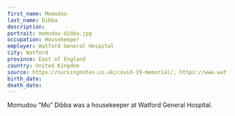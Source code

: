 ```yaml
---
first_name: Momudou
last_name: Dibba
description: 
portrait: momudou-dibba.jpg
occupation: Housekeeper
employer: Watford General Hospital
city: Watford
province: East of England
country: United Kingdom
source: https://nursingnotes.co.uk/covid-19-memorial/, https://www.watfordobserver.co.uk/news/18425284.coronavirus-watford-general-hospital-housekeeper-dies/
birth_date: 
death_date: 
---
```


Momudou “Mo” Dibba was a housekeeper at Watford General Hospital.